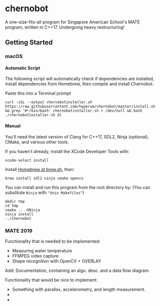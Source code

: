 # chernobot

A one-size-fits-all program for Singapore American School's MATE program, written in C++17. Undergoing heavy restructuring!

## Getting Started

### macOS

#### Automatic Script

The following script will automatically check if dependencies are installed, install dependencies from Homebrew, then compile and install Chernobot.

Paste this into a Terminal prompt
```
curl -sSL --output chernobotinstaller.sh https://raw.githubusercontent.com/hyperum/chernobot/master/install.sh && grep '#!/bin/bash' chernobotinstaller.sh > /dev/null && bash ./chernobotinstaller.sh dl
```


#### Manual

You'll need the latest version of Clang for C++17, SDL2, Ninja (optional), CMake, and various other tools.

If you haven't already, install the XCode Developer Tools with:

```
xcode-select install
```

Install [Homebrew at brew.sh](brew.sh), then:

```
brew install sdl2 ninja cmake opencv
```

You can install and run this program from the root directory by: (You can substitute `Ninja` with `"Unix Makefiles"`)

```
mkdir tmp
cd tmp
cmake .. -GNinja
ninja install
../chernobot
```

### MATE 2019

Functionality that is needed to be implemented:
- Measuring water temperature
- FFMPEG video capture
- Shape recognition with OpenCV + OVERLAY

Add: Documentation, containing an algo. desc. and a data flow diagram.

Functionality that would be nice to implement:
- Something with parallax, accelerometry, and length measurement.
- 
- 
